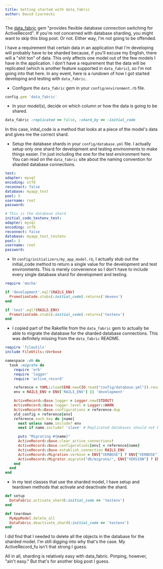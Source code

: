 ```yaml
---
title: Getting started with data_fabric
author: David Czarnecki
---
```

The [data_fabric](http://github.com/mperham/data_fabric) gem "provides flexible database connection switching for ActiveRecord". If you're not concerned with database sharding, you might want to skip this blog post. Or not. Either way, I'm not going to be offended.

I have a requirement that certain data in an application that I'm developing will probably have to be sharded because, if you'll excuse my English, there will a "shit ton" of data. This only affects one model out of the few models I have in the application. I don't have a requirement that the data will be replicated (which is another feature supported in `data_fabric`), so I'm not going into that here. In any event, here is a rundown of how I got started developing and testing with `data_fabric`.

 - Configure the `data_fabric` gem in your `config/environment.rb` file.

```ruby
config.gem 'data_fabric'
```

 - In your model(s), decide on which column or how the data is going to be shared.

```ruby
data_fabric :replicated => false, :shard_by => :initial_code
```

 In this case, inital_code is a method that looks at a piece of the model's data and gives me the correct shard.

 - Setup the database shards in your `config/database.yml` file. I actually setup only one shard for development and testing environments to make things easier. I'm just including the one for the test environment here. You can read on the `data_fabric` site about the naming convention for sharded database connections.

```yaml
test:
adapter: mysql
encoding: utf8
reconnect: false
database: myapp_test
pool: 5
username: root
password:

# This is the database shard
initial_code_testenv_test:
adapter: mysql
encoding: utf8
reconnect: false
database: myapp_test_testenv
pool: 5
username: root
password:
```

 - In `config/initializers/my_app_model.rb`, I actually stub out the initial_code method to return a single value for the development and test environments. This is merely convenience so I don't have to include every single database shard for development and testing.

```ruby
require 'mocha'

if 'development'.eql?(RAILS_ENV)
  PromotionCode.stubs(:initial_code).returns('devenv')
end

if 'test'.eql?(RAILS_ENV)
  PromotionCode.stubs(:initial_code).returns('testenv')
end
```

- I copied part of the Rakefile from the `data_fabric` gem to actually be able to migrate the database for the sharded database connections. This was definitely missing from the `data_fabric` README.

```ruby
require 'fileutils'
include FileUtils::Verbose

namespace :db do
  task :migrate do
    require 'erb'
    require 'logger'
    require 'active_record'

    reference = YAML::load(ERB.new(IO.read("config/database.yml")).result)
    env = RAILS_ENV = ENV['RAILS_ENV'] || 'development'

    ActiveRecord::Base.logger = Logger.new(STDOUT)
    ActiveRecord::Base.logger.level = Logger::WARN
    ActiveRecord::Base.configurations = reference.dup
    old_config = reference[env]
    reference.each_key do |name|
      next unless name.include? env
      next if name.include? 'slave' # Replicated databases should not be touched directly

      puts "Migrating #{name}"
      ActiveRecord::Base.clear_active_connections!
      ActiveRecord::Base.configurations[env] = reference[name]
      ActiveRecord::Base.establish_connection RAILS_ENV
      ActiveRecord::Migration.verbose = ENV["VERBOSE"] ? ENV["VERBOSE"] == "true" : true
      ActiveRecord::Migrator.migrate("db/migrate/", ENV["VERSION"] ? ENV["VERSION"].to_i : nil)
    end
  end
end
```

 - In my test classes that use the sharded model, I have setup and teardown methods that activate and deactivate the shard.

```ruby
def setup
  DataFabric.activate_shard(:initial_code => 'testenv')
end

def teardown
  MyAppModel.delete_all
  DataFabric.deactivate_shard(:initial_code => 'testenv')
end
```

 I did find that I needed to delete all the objects in the database for the sharded model. I'm still digging into why that's the case. My ActiveRecord_fu isn't that strong I guess.

 All in all, sharding is relatively easy with data_fabric. Pimping, however, "ain't easy." But that's for another blog post I guess.
